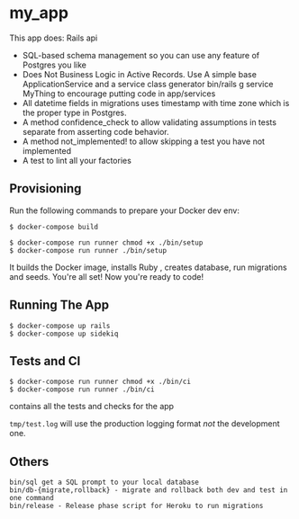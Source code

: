 # my_app

This app does: Rails api
* SQL-based schema management so you can use any feature of Postgres you like
* Does Not Business Logic in Active Records. Use A simple base ApplicationService and a service class generator bin/rails g service MyThing to encourage putting code in app/services
* All datetime fields in migrations uses timestamp with time zone which is the proper type in Postgres.
* A method confidence_check to allow validating assumptions in tests separate from asserting code behavior.
* A method not_implemented! to allow skipping a test you have not implemented
* A test to lint all your factories

## Provisioning

Run the following commands to prepare your Docker dev env:
```
$ docker-compose build

$ docker-compose run runner chmod +x ./bin/setup
$ docker-compose run runner ./bin/setup
```
It builds the Docker image, installs Ruby , creates database, run migrations and seeds.
You're all set! Now you're ready to code!

## Running The App
```
$ docker-compose up rails
$ docker-compose up sidekiq
```
## Tests and CI
```
$ docker-compose run runner chmod +x ./bin/ci
$ docker-compose run runner ./bin/ci
```
contains all the tests and checks for the app

`tmp/test.log` will use the production logging format
    *not* the development one.

## Others
```
bin/sql get a SQL prompt to your local database
bin/db-{migrate,rollback} - migrate and rollback both dev and test in one command
bin/release - Release phase script for Heroku to run migrations
```
